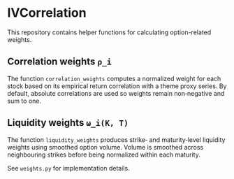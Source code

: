 # IVCorrelation

This repository contains helper functions for calculating option-related weights.

## Correlation weights `ρ_i`
The function `correlation_weights` computes a normalized weight for each stock
based on its empirical return correlation with a theme proxy series. By
default, absolute correlations are used so weights remain non‐negative and sum
to one.

## Liquidity weights `ω_i(K, T)`
The function `liquidity_weights` produces strike‑ and maturity‑level liquidity
weights using smoothed option volume. Volume is smoothed across neighbouring
strikes before being normalized within each maturity.

See `weights.py` for implementation details.
